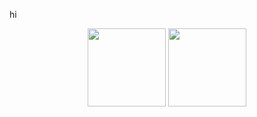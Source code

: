 hi
<p align="center">
	<img height=125 src="https://github-readme-stats-kappa-henna.vercel.app/api/theme=dracula&custom_title=Last+30+Days&layout=compact&range=last_30_days&langs_count=8&hide_progress=true&hide_border=true" />
	<img height=125 src="https://github-readme-stats-kappa-henna.vercel.app/api?username=gursheyss&show_icons=true&text_bold=false&theme=dracula&locale=en&count_private=true&hide_rank=true&hide=issues,contribs&card_width=450&hide_border=true&custom_title=github_stats" />
</p>
